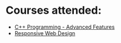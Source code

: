 # Courses attended:
* [C++ Programming - Advanced Features](https://ameermuhammed.github.io/certificates/AdvC++.pdf)
* [Responsive Web Design](https://www.freecodecamp.org/certification/fcc919b3bfa-10e3-4533-ba11-f7fb7161517a/responsive-web-design)
